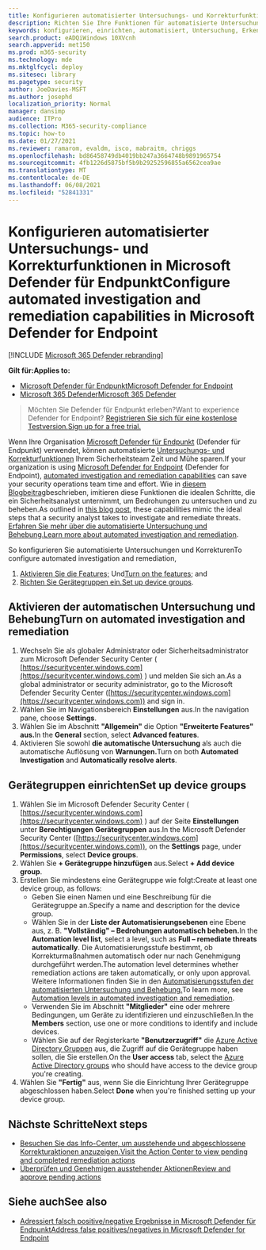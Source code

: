 ```yaml
---
title: Konfigurieren automatisierter Untersuchungs- und Korrekturfunktionen
description: Richten Sie Ihre Funktionen für automatisierte Untersuchungen und Korrekturen in Microsoft Defender für Endpunkt ein.
keywords: konfigurieren, einrichten, automatisiert, Untersuchung, Erkennung, Warnungen, Wartung, Reaktion
search.product: eADQiWindows 10XVcnh
search.appverid: met150
ms.prod: m365-security
ms.technology: mde
ms.mktglfcycl: deploy
ms.sitesec: library
ms.pagetype: security
author: JoeDavies-MSFT
ms.author: josephd
localization_priority: Normal
manager: dansimp
audience: ITPro
ms.collection: M365-security-compliance
ms.topic: how-to
ms.date: 01/27/2021
ms.reviewer: ramarom, evaldm, isco, mabraitm, chriggs
ms.openlocfilehash: bd86458749db4019bb247a3664748b9891965754
ms.sourcegitcommit: 4fb1226d5875bf5b9b29252596855a6562cea9ae
ms.translationtype: MT
ms.contentlocale: de-DE
ms.lasthandoff: 06/08/2021
ms.locfileid: "52841331"
---
```

# <a name="configure-automated-investigation-and-remediation-capabilities-in-microsoft-defender-for-endpoint"></a><span data-ttu-id="bdb39-104">Konfigurieren automatisierter Untersuchungs- und Korrekturfunktionen in Microsoft Defender für Endpunkt</span><span class="sxs-lookup"><span data-stu-id="bdb39-104">Configure automated investigation and remediation capabilities in Microsoft Defender for Endpoint</span></span>

[!INCLUDE [Microsoft 365 Defender rebranding](../../includes/microsoft-defender.md)]

<span data-ttu-id="bdb39-105">**Gilt für:**</span><span class="sxs-lookup"><span data-stu-id="bdb39-105">**Applies to:**</span></span>
- [<span data-ttu-id="bdb39-106">Microsoft Defender für Endpunkt</span><span class="sxs-lookup"><span data-stu-id="bdb39-106">Microsoft Defender for Endpoint</span></span>](https://go.microsoft.com/fwlink/p/?linkid=2154037)
- [<span data-ttu-id="bdb39-107">Microsoft 365 Defender</span><span class="sxs-lookup"><span data-stu-id="bdb39-107">Microsoft 365 Defender</span></span>](https://go.microsoft.com/fwlink/?linkid=2118804)

><span data-ttu-id="bdb39-108">Möchten Sie Defender für Endpunkt erleben?</span><span class="sxs-lookup"><span data-stu-id="bdb39-108">Want to experience Defender for Endpoint?</span></span> [<span data-ttu-id="bdb39-109">Registrieren Sie sich für eine kostenlose Testversion.</span><span class="sxs-lookup"><span data-stu-id="bdb39-109">Sign up for a free trial.</span></span>](https://www.microsoft.com/microsoft-365/windows/microsoft-defender-atp?ocid=docs-wdatp-assignaccess-abovefoldlink)

<span data-ttu-id="bdb39-110">Wenn Ihre Organisation [Microsoft Defender für Endpunkt](/windows/security/threat-protection/) (Defender für Endpunkt) verwendet, können automatisierte [Untersuchungs- und Korrekturfunktionen](/microsoft-365/security/defender-endpoint/automated-investigations) Ihrem Sicherheitsteam Zeit und Mühe sparen.</span><span class="sxs-lookup"><span data-stu-id="bdb39-110">If your organization is using [Microsoft Defender for Endpoint](/windows/security/threat-protection/) (Defender for Endpoint), [automated investigation and remediation capabilities](/microsoft-365/security/defender-endpoint/automated-investigations) can save your security operations team time and effort.</span></span> <span data-ttu-id="bdb39-111">Wie in [diesem Blogbeitrag](https://techcommunity.microsoft.com/t5/microsoft-defender-atp/enhance-your-soc-with-microsoft-defender-atp-automatic/ba-p/848946)beschrieben, imitieren diese Funktionen die idealen Schritte, die ein Sicherheitsanalyst unternimmt, um Bedrohungen zu untersuchen und zu beheben.</span><span class="sxs-lookup"><span data-stu-id="bdb39-111">As outlined in [this blog post](https://techcommunity.microsoft.com/t5/microsoft-defender-atp/enhance-your-soc-with-microsoft-defender-atp-automatic/ba-p/848946), these capabilities mimic the ideal steps that a security analyst takes to investigate and remediate threats.</span></span> <span data-ttu-id="bdb39-112">[Erfahren Sie mehr über die automatisierte Untersuchung und Behebung.](/microsoft-365/security/defender-endpoint/automated-investigations)</span><span class="sxs-lookup"><span data-stu-id="bdb39-112">[Learn more about automated investigation and remediation](/microsoft-365/security/defender-endpoint/automated-investigations).</span></span> 

<span data-ttu-id="bdb39-113">So konfigurieren Sie automatisierte Untersuchungen und Korrekturen</span><span class="sxs-lookup"><span data-stu-id="bdb39-113">To configure automated investigation and remediation,</span></span>
1. <span data-ttu-id="bdb39-114">[Aktivieren Sie die Features;](#turn-on-automated-investigation-and-remediation) Und</span><span class="sxs-lookup"><span data-stu-id="bdb39-114">[Turn on the features](#turn-on-automated-investigation-and-remediation); and</span></span> 
2. <span data-ttu-id="bdb39-115">[Richten Sie Gerätegruppen ein.](#set-up-device-groups)</span><span class="sxs-lookup"><span data-stu-id="bdb39-115">[Set up device groups](#set-up-device-groups).</span></span>

## <a name="turn-on-automated-investigation-and-remediation"></a><span data-ttu-id="bdb39-116">Aktivieren der automatischen Untersuchung und Behebung</span><span class="sxs-lookup"><span data-stu-id="bdb39-116">Turn on automated investigation and remediation</span></span>

1. <span data-ttu-id="bdb39-117">Wechseln Sie als globaler Administrator oder Sicherheitsadministrator zum Microsoft Defender Security Center ( [https://securitycenter.windows.com](https://securitycenter.windows.com) ) und melden Sie sich an.</span><span class="sxs-lookup"><span data-stu-id="bdb39-117">As a global administrator or security administrator, go to the Microsoft Defender Security Center ([https://securitycenter.windows.com](https://securitycenter.windows.com)) and sign in.</span></span>
2. <span data-ttu-id="bdb39-118">Wählen Sie im Navigationsbereich **Einstellungen** aus.</span><span class="sxs-lookup"><span data-stu-id="bdb39-118">In the navigation pane, choose **Settings**.</span></span>
3. <span data-ttu-id="bdb39-119">Wählen Sie im Abschnitt **"Allgemein"** die Option **"Erweiterte Features" aus.**</span><span class="sxs-lookup"><span data-stu-id="bdb39-119">In the **General** section, select **Advanced features**.</span></span>
4. <span data-ttu-id="bdb39-120">Aktivieren Sie sowohl **die automatische Untersuchung** als auch die automatische Auflösung von **Warnungen.**</span><span class="sxs-lookup"><span data-stu-id="bdb39-120">Turn on both **Automated Investigation** and **Automatically resolve alerts**.</span></span>

## <a name="set-up-device-groups"></a><span data-ttu-id="bdb39-121">Gerätegruppen einrichten</span><span class="sxs-lookup"><span data-stu-id="bdb39-121">Set up device groups</span></span>

1. <span data-ttu-id="bdb39-122">Wählen Sie im Microsoft Defender Security Center ( [https://securitycenter.windows.com](https://securitycenter.windows.com) ) auf der Seite **Einstellungen** unter **Berechtigungen** **Gerätegruppen** aus.</span><span class="sxs-lookup"><span data-stu-id="bdb39-122">In the Microsoft Defender Security Center ([https://securitycenter.windows.com](https://securitycenter.windows.com)), on the **Settings** page, under **Permissions**, select **Device groups**.</span></span>
2. <span data-ttu-id="bdb39-123">Wählen Sie **+ Gerätegruppe hinzufügen** aus.</span><span class="sxs-lookup"><span data-stu-id="bdb39-123">Select **+ Add device group**.</span></span>
3. <span data-ttu-id="bdb39-124">Erstellen Sie mindestens eine Gerätegruppe wie folgt:</span><span class="sxs-lookup"><span data-stu-id="bdb39-124">Create at least one device group, as follows:</span></span>
   - <span data-ttu-id="bdb39-125">Geben Sie einen Namen und eine Beschreibung für die Gerätegruppe an.</span><span class="sxs-lookup"><span data-stu-id="bdb39-125">Specify a name and description for the device group.</span></span>
   - <span data-ttu-id="bdb39-126">Wählen Sie in der **Liste der Automatisierungsebenen** eine Ebene aus, z. B. **"Vollständig" – Bedrohungen automatisch beheben.**</span><span class="sxs-lookup"><span data-stu-id="bdb39-126">In the **Automation level list**, select a level, such as **Full – remediate threats automatically**.</span></span> <span data-ttu-id="bdb39-127">Die Automatisierungsstufe bestimmt, ob Korrekturmaßnahmen automatisch oder nur nach Genehmigung durchgeführt werden.</span><span class="sxs-lookup"><span data-stu-id="bdb39-127">The automation level determines whether remediation actions are taken automatically, or only upon approval.</span></span> <span data-ttu-id="bdb39-128">Weitere Informationen finden Sie in den [Automatisierungsstufen der automatisierten Untersuchung und Behebung.](automation-levels.md)</span><span class="sxs-lookup"><span data-stu-id="bdb39-128">To learn more, see [Automation levels in automated investigation and remediation](automation-levels.md).</span></span>
   - <span data-ttu-id="bdb39-129">Verwenden Sie im Abschnitt **"Mitglieder"** eine oder mehrere Bedingungen, um Geräte zu identifizieren und einzuschließen.</span><span class="sxs-lookup"><span data-stu-id="bdb39-129">In the **Members** section, use one or more conditions to identify and include devices.</span></span>
   - <span data-ttu-id="bdb39-130">Wählen Sie auf der Registerkarte **"Benutzerzugriff"** die [Azure Active Directory Gruppen](/azure/active-directory/fundamentals/active-directory-manage-groups?context=azure/active-directory/users-groups-roles/context/ugr-context) aus, die Zugriff auf die Gerätegruppe haben sollen, die Sie erstellen.</span><span class="sxs-lookup"><span data-stu-id="bdb39-130">On the **User access** tab, select the [Azure Active Directory groups](/azure/active-directory/fundamentals/active-directory-manage-groups?context=azure/active-directory/users-groups-roles/context/ugr-context) who should have access to the device group you're creating.</span></span>
4. <span data-ttu-id="bdb39-131">Wählen Sie **"Fertig"** aus, wenn Sie die Einrichtung Ihrer Gerätegruppe abgeschlossen haben.</span><span class="sxs-lookup"><span data-stu-id="bdb39-131">Select **Done** when you're finished setting up your device group.</span></span>

## <a name="next-steps"></a><span data-ttu-id="bdb39-132">Nächste Schritte</span><span class="sxs-lookup"><span data-stu-id="bdb39-132">Next steps</span></span>

- [<span data-ttu-id="bdb39-133">Besuchen Sie das Info-Center, um ausstehende und abgeschlossene Korrekturaktionen anzuzeigen.</span><span class="sxs-lookup"><span data-stu-id="bdb39-133">Visit the Action Center to view pending and completed remediation actions</span></span>](/microsoft-365/security/defender-endpoint/auto-investigation-action-center#the-action-center)
- [<span data-ttu-id="bdb39-134">Überprüfen und Genehmigen ausstehender Aktionen</span><span class="sxs-lookup"><span data-stu-id="bdb39-134">Review and approve pending actions</span></span>](/microsoft-365/security/defender-endpoint/manage-auto-investigation)

## <a name="see-also"></a><span data-ttu-id="bdb39-135">Siehe auch</span><span class="sxs-lookup"><span data-stu-id="bdb39-135">See also</span></span>

- [<span data-ttu-id="bdb39-136">Adressiert falsch positive/negative Ergebnisse in Microsoft Defender für Endpunkt</span><span class="sxs-lookup"><span data-stu-id="bdb39-136">Address false positives/negatives in Microsoft Defender for Endpoint</span></span>](defender-endpoint-false-positives-negatives.md)

